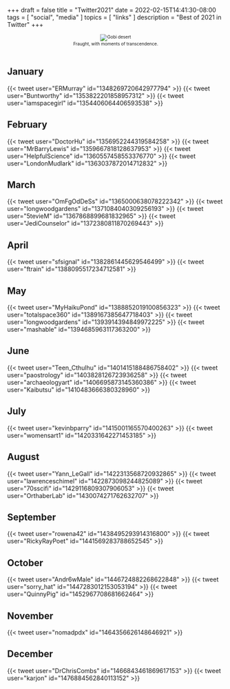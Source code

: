 +++
draft = false
title = "Twitter2021"
date = 2022-02-15T14:41:30-08:00
tags = [
  "social",
  "media"
  ]
topics = [
  "links"
]
description = "Best of 2021 in Twitter"
+++

<div align="center" style="font-size:x-small"><img src="https://milkfish08.s3.amazonaws.com/photo/blog/abovethefold/2684593473_b60d7f363f_o.jpg" alt="Gobi desert"
title="Gobi desert" /><br />
Fraught, with moments of transcendence.</div><br clear="all" />

## January

{{< tweet user="ERMurray" id="1348269720642977794" >}}
{{< tweet user="Buntworthy" id="1353822201858957312" >}}
{{< tweet user="iamspacegirl" id="1354406064406593538" >}}

## February

{{< tweet user="DoctorHu" id="1356952244319584258" >}}
{{< tweet user="MrBarryLewis" id="1359667818128637953" >}}
{{< tweet user="HelpfulScience" id="1360557458553376770" >}}
{{< tweet user="LondonMudlark" id="1363037872014712832" >}}

## March

{{< tweet user="OmFgOdDeSs" id="1365000638078222342" >}}
{{< tweet user="longwoodgardens" id="1371084040309256193" >}}
{{< tweet user="5tevieM" id="1367868899681832965" >}}
{{< tweet user="JediCounselor" id="1372380811870269443" >}}

## April

{{< tweet user="sfsignal" id="1382861445629546499" >}}
{{< tweet user="ftrain" id="1388095517234712581" >}}

## May

{{< tweet user="MyHaikuPond" id="1388852019100856323" >}}
{{< tweet user="totalspace360" id="1389167385647718403" >}}
{{< tweet user="longwoodgardens" id="1393914394849972225" >}}
{{< tweet user="mashable" id="1394685963117363200" >}}

## June

{{< tweet user="Teen_Cthulhu" id="1401415188486758402" >}}
{{< tweet user="paostrology" id="1403828126723936258" >}}
{{< tweet user="archaeologyart" id="1406695873145360386" >}}
{{< tweet user="Kaibutsu" id="1410483666380328960" >}}

## July

{{< tweet user="kevinbparry" id="1415001165570400263" >}}
{{< tweet user="womensart1" id="1420331642271453185" >}}

## August

{{< tweet user="Yann_LeGall" id="1422313568720932865" >}}
{{< tweet user="lawrenceschimel" id="1422873098244825089" >}}
{{< tweet user="70sscifi" id="1429116809307906053" >}}
{{< tweet user="OrthaberLab" id="1430074271762632707" >}}

## September

{{< tweet user="rowena42" id="1438495293914316800" >}}
{{< tweet user="RickyRayPoet" id="1441569283788652545" >}}

## October

{{< tweet user="Andr6wMale" id="1446724882268622848" >}}
{{< tweet user="sorry_hat" id="1447283012153053194" >}}
{{< tweet user="QuinnyPig" id="1452967708681662464" >}}

## November

{{< tweet user="nomadpdx" id="1464356626148646921" >}}

## December

{{< tweet user="DrChrisCombs" id="1466843461869617153" >}}
{{< tweet user="karjon" id="1476884562840113152" >}}

